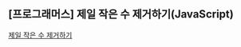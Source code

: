 ## **\[프로그래머스\] 제일 작은 수 제거하기(JavaScript)**
[제일 작은 수 제거하기](https://school.programmers.co.kr/learn/courses/30/lessons/12935)